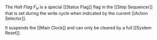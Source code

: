 The _Halt Flag_ $F_H$ is a special [[Status Flag]] flag in the [[Step Sequencer]] that is set during the write cycle when indicated by the current [[Action Selector]].

It suspends the [[Main Clock]] and can only be cleared by a full [[System Reset]].

